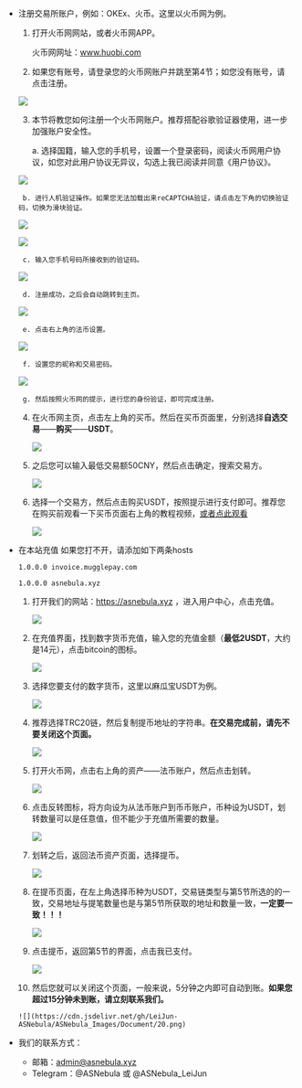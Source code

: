  - 注册交易所账户，例如：OKEx、火币。这里以火币网为例。
	1. 打开火币网网站，或者火币网APP。
	
	   火币网网址：www.huobi.com

	2. 如果您有账号，请登录您的火币网账户并跳至第4节；如您没有账号，请点击注册。
	
	![](https://cdn.jsdelivr.net/gh/LeiJun-ASNebula/ASNebula_Images/Document/1.jpg)
	
	3. 本节将教您如何注册一个火币网账户。推荐搭配谷歌验证器使用，进一步加强账户安全性。
	
		a. 选择国籍，输入您的手机号，设置一个登录密码，阅读火币网用户协议，如您对此用户协议无异议，勾选上我已阅读并同意《用户协议》。
		
	![](https://cdn.jsdelivr.net/gh/LeiJun-ASNebula/ASNebula_Images/Document/2.jpg)
		   
		b. 进行人机验证操作。如果您无法加载出来reCAPTCHA验证，请点击左下角的切换验证码，切换为滑块验证。
		
	![](https://cdn.jsdelivr.net/gh/LeiJun-ASNebula/ASNebula_Images/Document/3.jpg)
		   
	![](https://cdn.jsdelivr.net/gh/LeiJun-ASNebula/ASNebula_Images/Document/4.jpg)
		   
		c. 输入您手机号码所接收到的验证码。
		
	![](https://cdn.jsdelivr.net/gh/LeiJun-ASNebula/ASNebula_Images/Document/5.jpg)
		   
		d. 注册成功，之后会自动跳转到主页。
		
	![](https://cdn.jsdelivr.net/gh/LeiJun-ASNebula/ASNebula_Images/Document/6.jpg)
		   
		e. 点击右上角的法币设置。
		
	![](https://cdn.jsdelivr.net/gh/LeiJun-ASNebula/ASNebula_Images/Document/7.jpg)
		   
		f. 设置您的昵称和交易密码。
		
	![](https://cdn.jsdelivr.net/gh/LeiJun-ASNebula/ASNebula_Images/Document/8.jpg)
		   
		g. 然后按照火币网的提示，进行您的身份验证，即可完成注册。
		
	4. 在火币网主页，点击左上角的买币。然后在买币页面里，分别选择**自选交易**——**购买**——**USDT**。
	
	   ![](https://cdn.jsdelivr.net/gh/LeiJun-ASNebula/ASNebula_Images/Document/9.jpg)
	   
	5. 之后您可以输入最低交易额50CNY，然后点击确定，搜索交易方。
	
	   ![](https://cdn.jsdelivr.net/gh/LeiJun-ASNebula/ASNebula_Images/Document/10.jpg)
	   
	6. 选择一个交易方，然后点击购买USDT，按照提示进行支付即可。推荐您在购买前观看一下买币页面右上角的教程视频，[或者点此观看](https://file.ri16.com/common/video/help/otc-web-zh.mp4)
	
	   ![](https://cdn.jsdelivr.net/gh/LeiJun-ASNebula/ASNebula_Images/Document/11.jpg)

 - 在本站充值
	如果您打不开，请添加如下两条hosts
	
	   1.0.0.0 invoice.mugglepay.com
	   
	   1.0.0.0 asnebula.xyz

	1. 打开我们的网站：https://asnebula.xyz ，进入用户中心，点击充值。
	
	   ![](https://cdn.jsdelivr.net/gh/LeiJun-ASNebula/ASNebula_Images/Document/12.jpg)
	   
	2. 在充值界面，找到数字货币充值，输入您的充值金额（**最低2USDT**，大约是14元），点击bitcoin的图标。
	
	   ![](https://cdn.jsdelivr.net/gh/LeiJun-ASNebula/ASNebula_Images/Document/13.jpg)
	   
	3. 选择您要支付的数字货币，这里以麻瓜宝USDT为例。
	
	   ![](https://cdn.jsdelivr.net/gh/LeiJun-ASNebula/ASNebula_Images/Document/14.jpg)
	   
	4. 推荐选择TRC20链，然后复制提币地址的字符串。**在交易完成前，请先不要关闭这个页面。**
	
	   ![](https://cdn.jsdelivr.net/gh/LeiJun-ASNebula/ASNebula_Images/Document/15.jpg)
	   
	5. 打开火币网，点击右上角的资产——法币账户，然后点击划转。
	
	   ![](https://cdn.jsdelivr.net/gh/LeiJun-ASNebula/ASNebula_Images/Document/16.jpg)
	   
	6. 点击反转图标，将方向设为从法币账户到币币账户，币种设为USDT，划转数量可以是任意值，但不能少于充值所需要的数量。
	
	   ![](https://cdn.jsdelivr.net/gh/LeiJun-ASNebula/ASNebula_Images/Document/17.jpg)
	   
	7. 划转之后，返回法币资产页面，选择提币。
	
	   ![](https://cdn.jsdelivr.net/gh/LeiJun-ASNebula/ASNebula_Images/Document/16.jpg)
	   
	8. 在提币页面，在左上角选择币种为USDT，交易链类型与第5节所选的的一致，交易地址与提笔数量也是与第5节所获取的地址和数量一致，**一定要一致！！！**
	
	   ![](https://cdn.jsdelivr.net/gh/LeiJun-ASNebula/ASNebula_Images/Document/18.jpg)
	   
	9. 点击提币，返回第5节的界面，点击我已支付。
	
	   ![](https://cdn.jsdelivr.net/gh/LeiJun-ASNebula/ASNebula_Images/Document/19.jpg)
	   
	10. 然后您就可以关闭这个页面，一般来说，5分钟之内即可自动到账。**如果您超过15分钟未到账，请立刻联系我们。**
	
	   ![](https://cdn.jsdelivr.net/gh/LeiJun-ASNebula/ASNebula_Images/Document/20.png)

  - 我们的联系方式：
  	- 邮箱：admin@asnebula.xyz
	- Telegram：@ASNebula 或 @ASNebula_LeiJun
